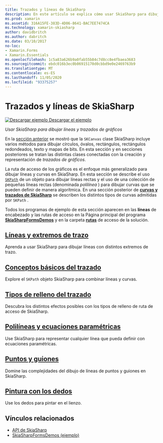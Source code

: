 ```yaml
---
title: Trazados y líneas de SkiaSharp
description: En este artículo se explica cómo usar SkiaSharp para dibujar líneas y trazados de gráficos en Xamarin.Forms aplicaciones, y se muestra con código de ejemplo.
ms.prod: xamarin
ms.assetid: 316A15FE-383D-4D06-8641-BAC7EE7474CA
ms.technology: xamarin-skiasharp
author: davidbritch
ms.author: dabritch
ms.date: 03/10/2017
no-loc:
- Xamarin.Forms
- Xamarin.Essentials
ms.openlocfilehash: 1c5a83a626b9a0fab55b84c7d8cc8e4fbaea3683
ms.sourcegitcommit: ebdc016b3ec0b06915170d0cbbd9e0e2469763b9
ms.translationtype: MT
ms.contentlocale: es-ES
ms.lasthandoff: 11/05/2020
ms.locfileid: "93375257"
---
```

# <a name="skiasharp-lines-and-paths"></a>Trazados y líneas de SkiaSharp

[![Descargar ejemplo](~/media/shared/download.png) Descargar el ejemplo](/samples/xamarin/xamarin-forms-samples/skiasharpforms-demos)

_Usar SkiaSharp para dibujar líneas y trazados de gráficos_

En la [sección anterior](~/xamarin-forms/user-interface/graphics/skiasharp/basics/index.md) se mostró que la `SKCanvas` clase SkiaSharp incluye varios métodos para dibujar círculos, óvalos, rectángulos, rectángulos redondeados, texto y mapas de bits. En esta sección y en secciones posteriores se tratan las distintas clases conectadas con la creación y representación de *trazados de gráficos*.

La ruta de acceso de los gráficos es el enfoque más generalizado para dibujar líneas y curvas en SkiaSharp. En esta sección se describe el uso [`SKPath`](xref:SkiaSharp.SKPath) de un objeto para dibujar líneas rectas y el uso de una colección de pequeñas líneas rectas (denominada *polilínea* ) para dibujar curvas que se pueden definir de manera algorítmica. En una sección posterior de [**curvas y trazados de SkiaSharp**](../curves/index.md) se describen los distintos tipos de curvas admitidas por `SKPath` .

Todos los programas de ejemplo de esta sección aparecen en las **líneas** de encabezado y las rutas de acceso en la Página principal del programa [**SkiaSharpFormsDemos**](/samples/xamarin/xamarin-forms-samples/skiasharpforms-demos) y en la carpeta [**rutas**](https://github.com/xamarin/xamarin-forms-samples/tree/master/SkiaSharpForms/Demos/Demos/SkiaSharpFormsDemos/Paths) de acceso de la solución.

## <a name="lines-and-stroke-caps"></a>[Líneas y extremos de trazo](lines.md)

Aprenda a usar SkiaSharp para dibujar líneas con distintos extremos de trazo.

## <a name="path-basics"></a>[Conceptos básicos del trazado](paths.md)

Explore el `SKPath` objeto SkiaSharp para combinar líneas y curvas.

## <a name="the-path-fill-types"></a>[Tipos de relleno del trazado](fill-types.md)

Descubra los distintos efectos posibles con los tipos de relleno de ruta de acceso de SkiaSharp.

## <a name="polylines-and-parametric-equations"></a>[Polilíneas y ecuaciones paramétricas](polylines.md)

Use SkiaSharp para representar cualquier línea que pueda definir con ecuaciones paramétricas.

## <a name="dots-and-dashes"></a>[Puntos y guiones](dots.md)

Domine las complejidades del dibujo de líneas de puntos y guiones en SkiaSharp.

## <a name="finger-painting"></a>[Pintura con los dedos](finger-paint.md)

Use los dedos para pintar en el lienzo.

## <a name="related-links"></a>Vínculos relacionados

- [API de SkiaSharp](/dotnet/api/skiasharp)
- [SkiaSharpFormsDemos (ejemplo)](/samples/xamarin/xamarin-forms-samples/skiasharpforms-demos)